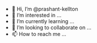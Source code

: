 - 👋 Hi, I’m @prashant-kellton
- 👀 I’m interested in ...
- 🌱 I’m currently learning ...
- 💞️ I’m looking to collaborate on ...
- 📫 How to reach me ...

<!---
prashant-kellton/prashant-kellton is a ✨ special ✨ repository because its `README.md` (this file) appears on your GitHub profile.
You can click the Preview link to take a look at your changes.
--->

